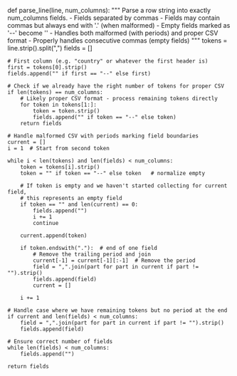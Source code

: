 def parse_line(line, num_columns):
    """
    Parse a row string into exactly num_columns fields.
    - Fields separated by commas
    - Fields may contain commas but always end with '.' (when malformed)
    - Empty fields marked as '--' become ''
    - Handles both malformed (with periods) and proper CSV format
    - Properly handles consecutive commas (empty fields)
    """
    tokens = line.strip().split(",")
    fields = []
    
    # First column (e.g. "country" or whatever the first header is)
    first = tokens[0].strip()
    fields.append("" if first == "--" else first)
    
    # Check if we already have the right number of tokens for proper CSV
    if len(tokens) == num_columns:
        # Likely proper CSV format - process remaining tokens directly
        for token in tokens[1:]:
            token = token.strip()
            fields.append("" if token == "--" else token)
        return fields
    
    # Handle malformed CSV with periods marking field boundaries
    current = []
    i = 1  # Start from second token
    
    while i < len(tokens) and len(fields) < num_columns:
        token = tokens[i].strip()
        token = "" if token == "--" else token   # normalize empty
        
        # If token is empty and we haven't started collecting for current field,
        # this represents an empty field
        if token == "" and len(current) == 0:
            fields.append("")
            i += 1
            continue
            
        current.append(token)
        
        if token.endswith("."):  # end of one field
            # Remove the trailing period and join
            current[-1] = current[-1][:-1]  # Remove the period
            field = ",".join(part for part in current if part != "").strip()
            fields.append(field)
            current = []
        
        i += 1
    
    # Handle case where we have remaining tokens but no period at the end
    if current and len(fields) < num_columns:
        field = ",".join(part for part in current if part != "").strip()
        fields.append(field)
    
    # Ensure correct number of fields
    while len(fields) < num_columns:
        fields.append("")
    
    return fields
